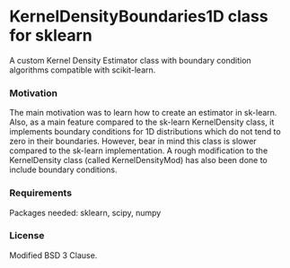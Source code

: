 # KernelDensityBoundaries1D class for sklearn

A custom Kernel Density Estimator class with boundary condition algorithms
compatible with scikit-learn.

### Motivation

The main motivation was to learn how to create an estimator in sk-learn. Also,
as a main feature compared to the sk-learn KernelDensity class, it implements
boundary conditions for 1D distributions which do not tend to zero in their
boundaries. However, bear in mind this class is slower compared to the sk-learn
implementation. A rough modification to the KernelDensity class (called
KernelDensityMod) has also been done to include boundary conditions.


### Requirements

Packages needed: sklearn, scipy, numpy

### License

Modified BSD 3 Clause. 
